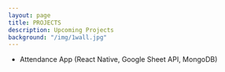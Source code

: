 ```yaml
---
layout: page
title: PROJECTS
description: Upcoming Projects
background: "/img/1wall.jpg"
---
```


- Attendance App (React Native, Google Sheet API, MongoDB)
